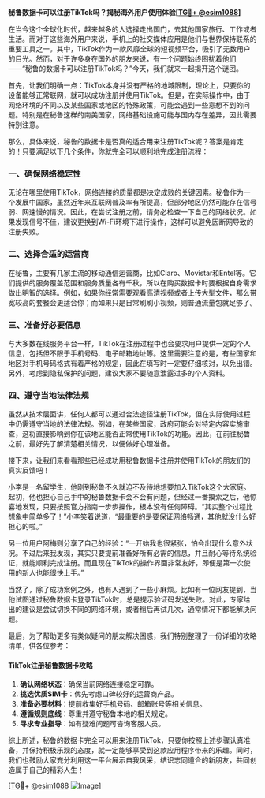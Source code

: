 **秘鲁数据卡可以注册TikTok吗？揭秘海外用户使用体验[[TG💪+ @esim1088](https://t.me/s/esim1088)]**

在当今这个全球化时代，越来越多的人选择走出国门，去其他国家旅行、工作或者生活。而对于这些海外用户来说，手机上的社交媒体应用是他们与世界保持联系的重要工具之一。其中，TikTok作为一款风靡全球的短视频平台，吸引了无数用户的目光。然而，对于许多身在国外的朋友来说，有一个问题始终困扰着他们——“秘鲁的数据卡可以注册TikTok吗？”今天，我们就来一起揭开这个谜团。

首先，让我们明确一点：TikTok本身并没有严格的地域限制，理论上，只要你的设备能够正常联网，就可以成功注册并使用TikTok。但是，在实际操作中，由于网络环境的不同以及某些国家或地区的特殊政策，可能会遇到一些意想不到的问题。特别是在秘鲁这样的南美国家，网络基础设施可能与国内存在差异，因此需要特别注意。

那么，具体来说，秘鲁的数据卡是否真的适合用来注册TikTok呢？答案是肯定的！只要满足以下几个条件，你就完全可以顺利地完成注册流程：

### 一、确保网络稳定性

无论在哪里使用TikTok，网络连接的质量都是决定成败的关键因素。秘鲁作为一个发展中国家，虽然近年来互联网普及率有所提高，但部分地区仍然可能存在信号弱、网速慢的情况。因此，在尝试注册之前，请务必检查一下自己的网络状况。如果发现信号不佳，建议更换到Wi-Fi环境下进行操作，这样可以避免因断网导致的注册失败。

### 二、选择合适的运营商

在秘鲁，主要有几家主流的移动通信运营商，比如Claro、Movistar和Entel等。它们提供的服务覆盖范围和服务质量各有千秋，所以在购买数据卡时要根据自身需求做出明智的选择。例如，如果你经常需要观看高清视频或者上传大型文件，那么带宽较高的套餐会更适合你；而如果只是日常刷刷小视频，则普通流量包就足够了。

### 三、准备好必要信息

与大多数在线服务平台一样，TikTok在注册过程中也会要求用户提供一定的个人信息，包括但不限于手机号码、电子邮箱地址等。这里需要注意的是，有些国家和地区对手机号码格式有着严格的规定，因此在填写时一定要仔细核对，以免出错。另外，考虑到隐私保护的问题，建议大家不要随意泄露过多的个人资料。

### 四、遵守当地法律法规

虽然从技术层面讲，任何人都可以通过合法途径注册TikTok，但在实际使用过程中仍需遵守当地的法律法规。例如，在某些国家，政府可能会对特定内容实施审查，这将直接影响到你在该地区能否正常使用TikTok的功能。因此，在前往秘鲁之前，最好先了解清楚相关情况，以便做好心理准备。

接下来，让我们来看看那些已经成功用秘鲁数据卡注册并使用TikTok的朋友们的真实反馈吧！

小李是一名留学生，他刚到秘鲁不久就迫不及待地想要加入TikTok这个大家庭。起初，他也担心自己手中的秘鲁数据卡会不会有问题，但经过一番摸索之后，他惊喜地发现，只要按照官方指南一步步操作，根本没有任何障碍。“其实整个过程比想象中简单多了！”小李笑着说道，“最重要的是要保证网络畅通，其他就没什么好担心的啦。”

另一位用户阿梅则分享了自己的经验：“一开始我也很紧张，怕会出现什么意外状况。不过后来我发现，其实只要提前准备好所有必需的信息，并且耐心等待系统验证，就能顺利完成注册。而且现在TikTok的操作界面非常友好，即便是第一次使用的新人也能很快上手。”

当然了，除了成功案例之外，也有人遇到了一些小麻烦。比如有一位网友提到，当他试图通过秘鲁数据卡登录TikTok时，总是提示验证码发送失败。对此，专家给出的建议是尝试切换不同的网络环境，或者稍后再试几次，通常情况下都能解决问题。

最后，为了帮助更多有类似疑问的朋友解决困惑，我们特别整理了一份详细的攻略清单，供各位参考：

#### TikTok注册秘鲁数据卡攻略

1. **确认网络状态**：确保当前网络连接稳定可靠。
2. **挑选优质SIM卡**：优先考虑口碑较好的运营商产品。
3. **准备必要材料**：提前收集好手机号码、邮箱账号等相关信息。
4. **遵循规则底线**：尊重并遵守秘鲁本地的相关规定。
5. **寻求专业指导**：如有疑难问题可咨询客服人员。

综上所述，秘鲁的数据卡完全可以用来注册TikTok，只要你按照上述步骤认真准备，并保持积极乐观的态度，就一定能够享受到这款应用程序带来的乐趣。同时，我们也鼓励大家充分利用这一平台展示自我风采，结识志同道合的新朋友，共同创造属于自己的精彩人生！

[[TG💪+ @esim1088](https://t.me/s/esim1088) ![Image](https://i.postimg.cc/4NQfJmqS/Snipaste-2025-05-13-00-14-12.png)]